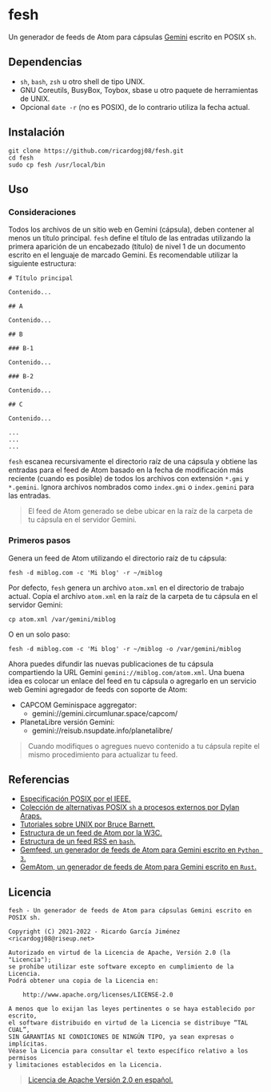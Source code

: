 # fesh

Un generador de feeds de Atom para cápsulas [Gemini](https://gemini.circumlunar.space/) escrito en POSIX `sh`.

## Dependencias

* `sh`, `bash`, `zsh` u otro shell de tipo UNIX.
* GNU Coreutils, BusyBox, Toybox, sbase u otro paquete de herramientas de UNIX.
* Opcional `date -r` (no es POSIX), de lo contrario utiliza la fecha actual.

## Instalación

    git clone https://github.com/ricardogj08/fesh.git
    cd fesh
    sudo cp fesh /usr/local/bin

## Uso

### Consideraciones

Todos los archivos de un sitio web en Gemini (cápsula), deben contener al menos un título principal. `fesh` define el título de las entradas utilizando la primera aparición de un encabezado (título) de nivel 1 de un documento escrito en el lenguaje de marcado Gemini. Es recomendable utilizar la siguiente estructura:

    # Título principal

    Contenido...

    ## A

    Contenido...

    ## B

    ### B-1

    Contenido...

    ### B-2

    Contenido...

    ## C

    Contenido...

    ...
    ...
    ...

`fesh` escanea recursivamente el directorio raíz de una cápsula y obtiene las entradas para el feed de Atom basado en la fecha de modificación más reciente (cuando es posible) de todos los archivos con extensión `*.gmi` y `*.gemini`. Ignora archivos nombrados como `index.gmi` o `index.gemini` para las entradas.

> El feed de Atom generado se debe ubicar en la raíz de la carpeta de tu cápsula en el servidor Gemini.

### Primeros pasos

Genera un feed de Atom utilizando el directorio raíz de tu cápsula:

    fesh -d miblog.com -c 'Mi blog' -r ~/miblog

Por defecto, `fesh` genera un archivo `atom.xml` en el directorio de trabajo actual. Copia el archivo `atom.xml` en la raíz de la carpeta de tu cápsula en el servidor Gemini:

    cp atom.xml /var/gemini/miblog

O en un solo paso:

    fesh -d miblog.com -c 'Mi blog' -r ~/miblog -o /var/gemini/miblog

Ahora puedes difundir las nuevas publicaciones de tu cápsula compartiendo la URL Gemini `gemini://miblog.com/atom.xml`. Una buena idea es colocar un enlace del feed en tu cápsula o agregarlo en un servicio web Gemini agregador de feeds con soporte de Atom:

* CAPCOM Geminispace aggregator:
	* gemini://gemini.circumlunar.space/capcom/
* PlanetaLibre versión Gemini:
	* gemini://reisub.nsupdate.info/planetalibre/

> Cuando modifiques o agregues nuevo contenido a tu cápsula repite el mismo procedimiento para actualizar tu feed.

## Referencias

* [Especificación POSIX por el IEEE.](https://pubs.opengroup.org/onlinepubs/9699919799/utilities/contents.html)
* [Colección de alternativas POSIX `sh` a procesos externos por Dylan Araps.](https://github.com/dylanaraps/pure-sh-bible)
* [Tutoriales sobre UNIX por Bruce Barnett.](https://www.grymoire.com/Unix/index.html)
* [Estructura de un feed de Atom por la W3C.](https://validator.w3.org/feed/docs/atom.html)
* [Estructura de un feed RSS en `bash`.](https://github.com/cfenollosa/bashblog)
* [Gemfeed, un generador de feeds de Atom para Gemini escrito en `Python 3`.](https://tildegit.org/solderpunk/gemfeed)
* [GemAtom, un generador de feeds de Atom para Gemini escrito en `Rust`.](https://git.sr.ht/~dr_tutut/gematom)

## Licencia

    fesh - Un generador de feeds de Atom para cápsulas Gemini escrito en POSIX sh.

    Copyright (C) 2021-2022 - Ricardo García Jiménez <ricardogj08@riseup.net>

    Autorizado en virtud de la Licencia de Apache, Versión 2.0 (la "Licencia");
    se prohíbe utilizar este software excepto en cumplimiento de la Licencia.
    Podrá obtener una copia de la Licencia en:

        http://www.apache.org/licenses/LICENSE-2.0

    A menos que lo exijan las leyes pertinentes o se haya establecido por escrito,
    el software distribuido en virtud de la Licencia se distribuye “TAL CUAL”,
    SIN GARANTÍAS NI CONDICIONES DE NINGÚN TIPO, ya sean expresas o implícitas.
    Véase la Licencia para consultar el texto específico relativo a los permisos
    y limitaciones establecidos en la Licencia.

> [Licencia de Apache Versión 2.0 en español.](https://wikis.fdi.ucm.es/ELP/Licencia_Apache)
